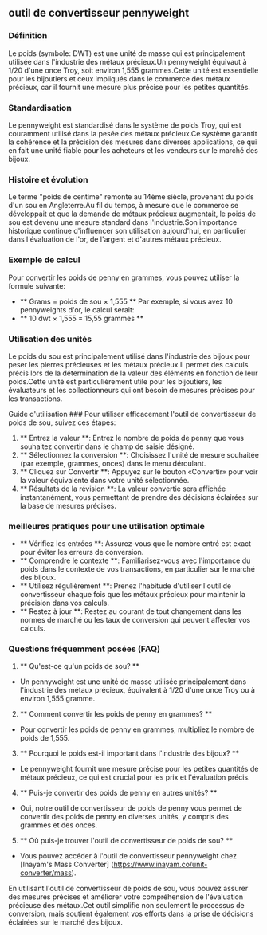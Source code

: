 ## outil de convertisseur pennyweight

### Définition
Le poids (symbole: DWT) est une unité de masse qui est principalement utilisée dans l'industrie des métaux précieux.Un pennyweight équivaut à 1/20 d'une once Troy, soit environ 1,555 grammes.Cette unité est essentielle pour les bijoutiers et ceux impliqués dans le commerce des métaux précieux, car il fournit une mesure plus précise pour les petites quantités.

### Standardisation
Le pennyweight est standardisé dans le système de poids Troy, qui est couramment utilisé dans la pesée des métaux précieux.Ce système garantit la cohérence et la précision des mesures dans diverses applications, ce qui en fait une unité fiable pour les acheteurs et les vendeurs sur le marché des bijoux.

### Histoire et évolution
Le terme "poids de centime" remonte au 14ème siècle, provenant du poids d'un sou en Angleterre.Au fil du temps, à mesure que le commerce se développait et que la demande de métaux précieux augmentait, le poids de sou est devenu une mesure standard dans l'industrie.Son importance historique continue d'influencer son utilisation aujourd'hui, en particulier dans l'évaluation de l'or, de l'argent et d'autres métaux précieux.

### Exemple de calcul
Pour convertir les poids de penny en grammes, vous pouvez utiliser la formule suivante:
- ** Grams = poids de sou × 1,555 **
Par exemple, si vous avez 10 pennyweights d'or, le calcul serait:
- ** 10 dwt × 1,555 = 15,55 grammes **

### Utilisation des unités
Le poids du sou est principalement utilisé dans l'industrie des bijoux pour peser les pierres précieuses et les métaux précieux.Il permet des calculs précis lors de la détermination de la valeur des éléments en fonction de leur poids.Cette unité est particulièrement utile pour les bijoutiers, les évaluateurs et les collectionneurs qui ont besoin de mesures précises pour les transactions.

Guide d'utilisation ###
Pour utiliser efficacement l'outil de convertisseur de poids de sou, suivez ces étapes:
1. ** Entrez la valeur **: Entrez le nombre de poids de penny que vous souhaitez convertir dans le champ de saisie désigné.
2. ** Sélectionnez la conversion **: Choisissez l'unité de mesure souhaitée (par exemple, grammes, onces) dans le menu déroulant.
3. ** Cliquez sur Convertir **: Appuyez sur le bouton «Convertir» pour voir la valeur équivalente dans votre unité sélectionnée.
4. ** Résultats de la révision **: La valeur convertie sera affichée instantanément, vous permettant de prendre des décisions éclairées sur la base de mesures précises.

### meilleures pratiques pour une utilisation optimale
- ** Vérifiez les entrées **: Assurez-vous que le nombre entré est exact pour éviter les erreurs de conversion.
- ** Comprendre le contexte **: Familiarisez-vous avec l'importance du poids dans le contexte de vos transactions, en particulier sur le marché des bijoux.
- ** Utilisez régulièrement **: Prenez l'habitude d'utiliser l'outil de convertisseur chaque fois que les métaux précieux pour maintenir la précision dans vos calculs.
- ** Restez à jour **: Restez au courant de tout changement dans les normes de marché ou les taux de conversion qui peuvent affecter vos calculs.

### Questions fréquemment posées (FAQ)

1. ** Qu'est-ce qu'un poids de sou? **
- Un pennyweight est une unité de masse utilisée principalement dans l'industrie des métaux précieux, équivalent à 1/20 d'une once Troy ou à environ 1,555 gramme.

2. ** Comment convertir les poids de penny en grammes? **
- Pour convertir les poids de penny en grammes, multipliez le nombre de poids de 1,555.

3. ** Pourquoi le poids est-il important dans l'industrie des bijoux? **
- Le pennyweight fournit une mesure précise pour les petites quantités de métaux précieux, ce qui est crucial pour les prix et l'évaluation précis.

4. ** Puis-je convertir des poids de penny en autres unités? **
- Oui, notre outil de convertisseur de poids de penny vous permet de convertir des poids de penny en diverses unités, y compris des grammes et des onces.

5. ** Où puis-je trouver l'outil de convertisseur de poids de sou? **
- Vous pouvez accéder à l'outil de convertisseur pennyweight chez [Inayam's Mass Converter] (https://www.inayam.co/unit-converter/mass).

En utilisant l'outil de convertisseur de poids de sou, vous pouvez assurer des mesures précises et améliorer votre compréhension de l'évaluation précieuse des métaux.Cet outil simplifie non seulement le processus de conversion, mais soutient également vos efforts dans la prise de décisions éclairées sur le marché des bijoux.